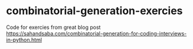 # combinatorial-generation-exercies
Code for exercies from great blog post https://sahandsaba.com/combinatorial-generation-for-coding-interviews-in-python.html
